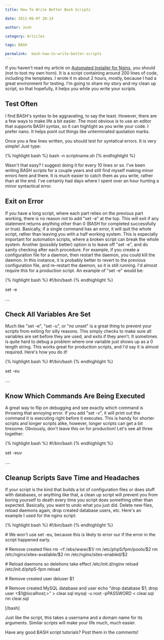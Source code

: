 ```yaml
---
title: How To Write Better Bash Scripts

date: 2011-06-07 20:14

author: Josh

category: Articles

tags: BASH

permalink:  bash-how-to-write-better-scripts
---
```

If you haven't read my article on [Automated Installer for
Nginx](http://www.servercobra.com/automated-wordpress-install-with-nginx-script/),
you should (not to toot my own horn). It is a script containing around
200 lines of code, including the templates. I wrote it in about 2 hours,
mostly, because I had a great environment for testing. I'm going to
share my story and my clean up script, so that hopefully, it helps you
while you write your scripts.

Test Often
----------

I find BASH's syntax to be aggravating, to say the least. However, there
are a few ways to make life a bit easier. The most obvious is to use an
editor that supports BASH syntax, so it can highlight as you write your
code. I prefer nano. It helps point out things like unterminated
quotation marks.

Once you a few lines written, you should test for syntatical errors. It
is very simple! Just type:

{% highlight bash %}
bash -n scriptname.sh
{% endhighlight %}

Wasn't that easy? I suggest doing it for every 10 lines or so. I've been
writing BASH scripts for a couple years and still find myself making
minor errors here and there. It is much easier to catch them as you
write, rather than at the end. I've certainly had days where I spent
over an hour hunting a minor syntactical error.

Exit on Error
-------------

If you have a long script, where each part relies on the previous part
working, there is no reason not to add "set -e" at the top. This will
exit if any statement returns anything other than 0 (BASH for completed
successfully or true). Basically, if a single command has an error, it
will quit the whole script, rather than leaving you with a half working
system. This is especially important for automation scripts, where a
broken script can break the whole system. Another (possibly better)
option is to leave off "set -e", and do sanity checking after each
procedure. For example, if you create a configuration file for a daemon,
then restart the daemon, you could kill the daemon. In this instance, it
is probably better to revert to the previous configuration file, and
re-restart the daemon, so it is still running. I'd almost require this
for a production script. An example of "set -e" would be:

{% highlight bash %}
#!/bin/bash
{% endhighlight %}

set -e

....

Check All Variables Are Set
---------------------------

Much like "set -e", "set -u", or "no unset" is a great thing to prevent
your scripts from exiting for silly reasons. This simply checks to make
sure all variables are set before they are used, and exits if they
aren't. It sometimes is quite hard to debug a problem where one variable
just shows up as a 0 length string. This works great for production
scripts, and I'd say it is almost required. Here's how you do it!

{% highlight bash %}
#!/bin/bash
{% endhighlight %}

set -eu

....

Know Which Commands Are Being Executed
--------------------------------------

A great way to flip on debugging and see exactly which command is
throwing that annoying error. If you add "set -v", it will print out the
command it is executing right before it executes. This is handy for
shorter scripts and longer scripts alike, however, longer scripts can
get a bit tiresome. Obviously, don't leave this on for production! Let's
see all three together:

{% highlight bash %}
#!/bin/bash
{% endhighlight %}

set -euv

....

Cleanup Scripts Save Time and Headaches
---------------------------------------

If your script is the kind that builds a lot of configuration files or
does stuff with databases, or anything like that, a clean up script will
prevent you from boring yourself to death every time you script does
something other than expected. Basically, you want to undo what you just
did. Delete new files, reload daemons again, drop created database
users, etc. Here's an example I used for the nginx script:

{% highlight bash %}
#!/bin/bash
{% endhighlight %}

\# We won't use set -eu, because this is likely to error our if the
error in the script happened early.

\# Remove created files rm -rf /ebs/www/\$1/ rm /etc/php5/fpm/pools/\$2
rm /etc/nginx/sites-available/\$2 rm /etc/nginx/sites-enabled/\$2

\# Reload daemons so deletions take effect /etc/init.d/nginx reload
/etc/init.d/php5-fpm reload

\# Remove created user deluser \$1

\# Remove created MySQL database and user echo "drop database \$1; drop
user <$1@localhost;>" \> clear.sql mysql -u root -pPASSWORD \< clear.sql
rm clear.sql

[/bash]

Just like the script, this takes a username and a domain name for its
arguments. Similar scripts will make your life much, much easier.

Have any good BASH script tutorials? Post them in the comments!
